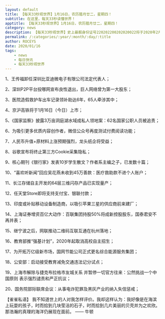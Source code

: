 ```yaml
---
layout: default
title: 【每天33秒观世界】1月16日，农历腊月廿二，星期四！
subtitle: 在这里，每天33秒读懂世界！
apptitle: 【每天33秒观世界】1月16日，农历腊月廿二，星期四！
category: news
description: 【每天33秒观世界】史上最靓身份证号220202200202020022将于2020年2月2日诞生，她是来自吉林省吉林市昌邑区孤店子镇孤店子派出所辖区的小女孩；在这里，每天60秒读懂世界，免费每日快讯新闻简报接口API，微语简报接口API，Skylark，爬虫简讯API接口免费，微信可以直接转账到QQ了。【每天33秒观世界】2019年12月12345678910111213141516171819202122232425262728293031日。ROCEYS全栈CEO 2019年12月17日 11:00:18
permalink: /:categories/:year/:month/:day/:title
author: ROCEYS
date: 2020/01/16
tags:
    - news
    - 每日快讯
    - 每天33秒观世界
---
```



1、王传福卸任深圳比亚迪微电子有限公司法定代表人；

2、深圳P2P平台投哪网宣布良性退出，巨人网络曾为第一大股东；

3、医院造假救护车出车记录领补助达6年，65人牵涉其中；

4、京沪高铁将于1月16日（今日）上市；

5、《国家监察》披露3万亩洞庭湖水域成私人领地案：62名国家公职人员被追责；

6、为吸引更多优质内容创作者，微信公众号再度测试付费阅读功能；

7、人民币升值+原材料上涨预期强烈，龙头纸企将受益；

8、谷歌宣布将终止第三方Cookie采集隐私；

9、核心期刊《银行家》发表10岁学生散文？作者系主编之子，已发数十篇；

10、“喜欢听新闻”回应吴花燕未收到45万善款：医疗救助款不进个人账户；

11、长江存储自主开发的64层三维闪存产品已实现量产；

12、任天堂Store即将支持支付宝、银联付款；

13、印度或补贴移动设备制造商，以吸引苹果三星的供应商前来建厂；

14、上海证券增资百亿大动作：百联集团持股50%将成新控股股东，国泰君安不再并表；

15、继宁波之后，网联推动二维码互联互通在杭州落地；

16、教育部推“强基计划”，2020年起取消高校自主招生；

17、为开拓万亿级新市场，国网节能公司正式更名综合能源服务集团；

18、公安部：启动接受教育减免交通违法记分试点；

19、上海市解除与捷克布拉格市友城关系 并暂停一切官方往来：公然挑战一个中国原则 表示强烈谴责和严正抗议；

20、国务院部际联席会议：从事电诈犯罪及黑灰产业的纳入失信惩戒；

【雀雀私语】
我不知道世上的人对我怎样评价。我却这样认为：我好像是在海滨上玩耍的孩子，时而拾到几块莹洁的石子，时而拾到几片美丽的贝壳并为之欢欣。那浩瀚的真理的海洋仍展现在面前。    —— 牛顿